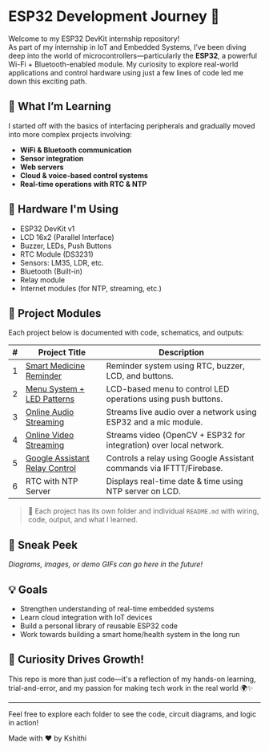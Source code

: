 # ESP32 Development Journey 🚀

Welcome to my ESP32 DevKit internship repository!  
As part of my internship in IoT and Embedded Systems, I’ve been diving deep into the world of microcontrollers—particularly the **ESP32**, a powerful Wi-Fi + Bluetooth-enabled module. My curiosity to explore real-world applications and control hardware using just a few lines of code led me down this exciting path.

## 🌱 What I’m Learning
I started off with the basics of interfacing peripherals and gradually moved into more complex projects involving:
- **WiFi & Bluetooth communication**
- **Sensor integration**
- **Web servers**
- **Cloud & voice-based control systems**
- **Real-time operations with RTC & NTP**

## 🔧 Hardware I'm Using
- ESP32 DevKit v1
- LCD 16x2 (Parallel Interface)
- Buzzer, LEDs, Push Buttons
- RTC Module (DS3231)
- Sensors: LM35, LDR, etc.
- Bluetooth (Built-in)
- Relay module
- Internet modules (for NTP, streaming, etc.)

## 📂 Project Modules
Each project below is documented with code, schematics, and outputs:

| # | Project Title | Description |
|--|---------------|-------------|
| 1 | [Smart Medicine Reminder](./1_Smart-Medicine-Reminder_ReadMe.md) | Reminder system using RTC, buzzer, LCD, and buttons. |
| 2 | [Menu System + LED Patterns](./2_Menu_LED_Selector_LCD.md) | LCD-based menu to control LED operations using push buttons. |
| 3 | [Online Audio Streaming](./3_Online_Audio_streaming.md) | Streams live audio over a network using ESP32 and a mic module. |
| 4 | [Online Video Streaming](./4_Online_Video_Streaming.md) | Streams video (OpenCV + ESP32 for integration) over local network. |
| 5 | [Google Assistant Relay Control](./5_Google_Assistant_Relay_control.md) | Controls a relay using Google Assistant commands via IFTTT/Firebase. |
| 6 | RTC with NTP Server | Displays real-time date & time using NTP server on LCD. |

> 📌 Each project has its own folder and individual `README.md` with wiring, code, output, and what I learned.

## 📸 Sneak Peek
*Diagrams, images, or demo GIFs can go here in the future!*

## 💡 Goals
- Strengthen understanding of real-time embedded systems
- Learn cloud integration with IoT devices
- Build a personal library of reusable ESP32 code
- Work towards building a smart home/health system in the long run

## 🧠 Curiosity Drives Growth!
This repo is more than just code—it's a reflection of my hands-on learning, trial-and-error, and my passion for making tech work in the real world 🌍✨

---

Feel free to explore each folder to see the code, circuit diagrams, and logic in action!

Made with ❤️ by Kshithi
